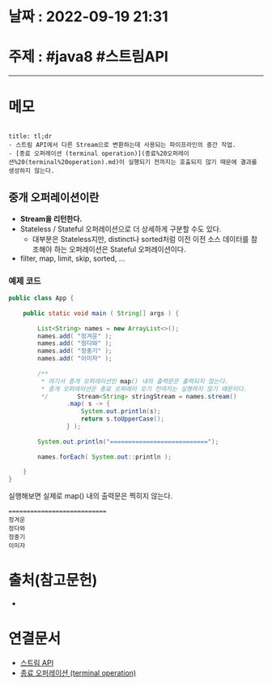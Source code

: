 # 날짜 : 2022-09-19 21:31

# 주제 : #java8 #스트림API 
----
# 메모
```toc
```

```ad-note
title: tl;dr
- 스트림 API에서 다른 Stream으로 변환하는데 사용되는 파이프라인의 중간 작업.
- [종료 오퍼레이션 (terminal operation)](종료%20오퍼레이션%20(terminal%20operation).md)이 실행되기 전까지는 호출되지 않기 때문에 결과를 생성하지 않는다. 
```

## 중개 오퍼레이션이란
- **Stream을 리턴한다.**
- Stateless / Stateful 오퍼레이션으로 더 상세하게 구분할 수도 있다.
	- 대부분은 Stateless지만, distinct나 sorted처럼 이전 이전 소스 데이터를 참조해야 하는 오퍼레이션은 Stateful 오퍼레이션이다.
- filter, map, limit, skip, sorted, ...


### 예제 코드
```java
public class App {  
  
    public static void main ( String[] args ) {  
  
        List<String> names = new ArrayList<>();  
        names.add( "정겨운" );  
        names.add( "정다와" );  
        names.add( "정중기" );  
        names.add( "이미자" );  
  
        /**  
         * 여기서 중개 오퍼레이션인 map() 내의 출력문은 출력되지 않는다.  
         * 중개 오퍼레이션은 종료 오퍼레이 오기 전까지는 실행하지 않기 때문이다.  
         */        Stream<String> stringStream = names.stream()  
                .map( s -> {  
                    System.out.println(s);  
                    return s.toUpperCase();  
                } );  
  
        System.out.println("===========================");  
  
        names.forEach( System.out::println );  
  
    }  
}

```

실행해보면 실제로 map() 내의 출력문은 찍히지 않는다.
```
===========================
정겨운
정다와
정중기
이미자
```





# 출처(참고문헌)
- 

# 연결문서
- [스트림 API](스트림%20API.md)
- [종료 오퍼레이션 (terminal operation)](종료%20오퍼레이션%20(terminal%20operation).md)